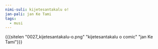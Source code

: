```yaml
---
nimi-suli: kijetesantakalu o!
jan-pali: jan Ke Tami
tags:
  - musi
---
```

{{{sitelen "0027_kijetesantakalu-o.png" "kijetesantakalu o comic" "jan Ke Tami"}}}